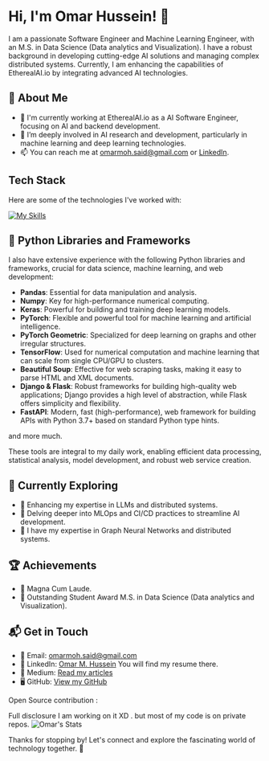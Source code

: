 # Hi, I'm Omar Hussein! 👋

I am a passionate Software Engineer and Machine Learning Engineer, with an M.S. in Data Science (Data analytics and Visualization). I have a robust background in developing cutting-edge AI solutions and managing complex distributed systems. Currently, I am enhancing the capabilities of EtherealAI.io by integrating advanced AI technologies.

## 🚀 About Me

- 🔭 I'm currently working at EtherealAI.io as a AI Software Engineer, focusing on AI and backend development.
- 🌱 I’m deeply involved in AI research and development, particularly in machine learning and deep learning technologies.
- 📫 You can reach me at [omarmoh.said@gmail.com](mailto:omarmoh.said@gmail.com) or [LinkedIn](https://www.linkedin.com/in/omar-m-hussein).

## Tech Stack

Here are some of the technologies I've worked with:

[![My Skills](https://skillicons.dev/icons?i=python,js,django,pytorch,fastapi,flask,postgres,aws,docker,git,gitlab,github,vscode,notion,lambda,eclipse,react,linux)](https://skillicons.dev)

## 🚀 Python Libraries and Frameworks

I also have extensive experience with the following Python libraries and frameworks, crucial for data science, machine learning, and web development:

- **Pandas**: Essential for data manipulation and analysis.
- **Numpy**: Key for high-performance numerical computing.
- **Keras**: Powerful for building and training deep learning models.
- **PyTorch**: Flexible and powerful tool for machine learning and artificial intelligence.
- **PyTorch Geometric**: Specialized for deep learning on graphs and other irregular structures.
- **TensorFlow**: Used for numerical computation and machine learning that can scale from single CPU/GPU to clusters.
- **Beautiful Soup**: Effective for web scraping tasks, making it easy to parse HTML and XML documents.
- **Django & Flask**: Robust frameworks for building high-quality web applications; Django provides a high level of abstraction, while Flask offers simplicity and flexibility.
- **FastAPI**: Modern, fast (high-performance), web framework for building APIs with Python 3.7+ based on standard Python type hints.

and more much.

These tools are integral to my daily work, enabling efficient data processing, statistical analysis, model development, and robust web service creation.


## 🌱 Currently Exploring

- 🚀 Enhancing my expertise in LLMs and distributed systems.
- 🧠 Delving deeper into MLOps and CI/CD practices to streamline AI development.
- 🚀 I have my expertise in Graph Neural Networks and distributed systems.

## 🏆 Achievements

- 🌟 Magna Cum Laude.
- 🌟 Outstanding Student Award M.S. in Data Science (Data analytics and Visualization).

## 📬 Get in Touch

- 📨 Email: [omarmoh.said@gmail.com](mailto:omarmoh.said@gmail.com)
- 💼 LinkedIn: [Omar M. Hussein](https://www.linkedin.com/in/omar-m-hussein) You will find my resume there.
- 📝 Medium: [Read my articles](https://medium.com/@omarmoh.said)
- 🖥 GitHub: [View my GitHub](https://github.com/OMS1996)

Open Source contribution :

Full disclosure I am working on it XD . but most of my code is on private repos.
![Omar's Stats](https://github-readme-stats.vercel.app/api?username=OMS1996&theme=vue-dark&show_icons=true&hide_border=true&count_private=False)

Thanks for stopping by! Let's connect and explore the fascinating world of technology together. 🚀

